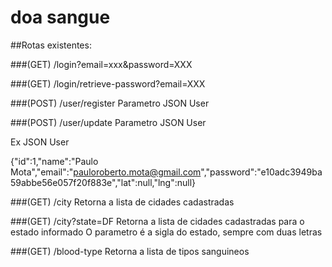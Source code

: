 # doa sangue

##Rotas existentes:

###(GET) /login?email=xxx&password=XXX

###(GET) /login/retrieve-password?email=XXX

###(POST) /user/register
Parametro JSON User

###(POST) /user/update
Parametro JSON User


Ex JSON User

{"id":1,"name":"Paulo Mota","email":"pauloroberto.mota@gmail.com","password":"e10adc3949ba59abbe56e057f20f883e","lat":null,"lng":null}


###(GET) /city
Retorna a lista de cidades cadastradas

###(GET) /city?state=DF
Retorna a lista de cidades cadastradas para o estado informado
O parametro é a sigla do estado, sempre com duas letras

###(GET) /blood-type
Retorna a lista de tipos sanguineos

